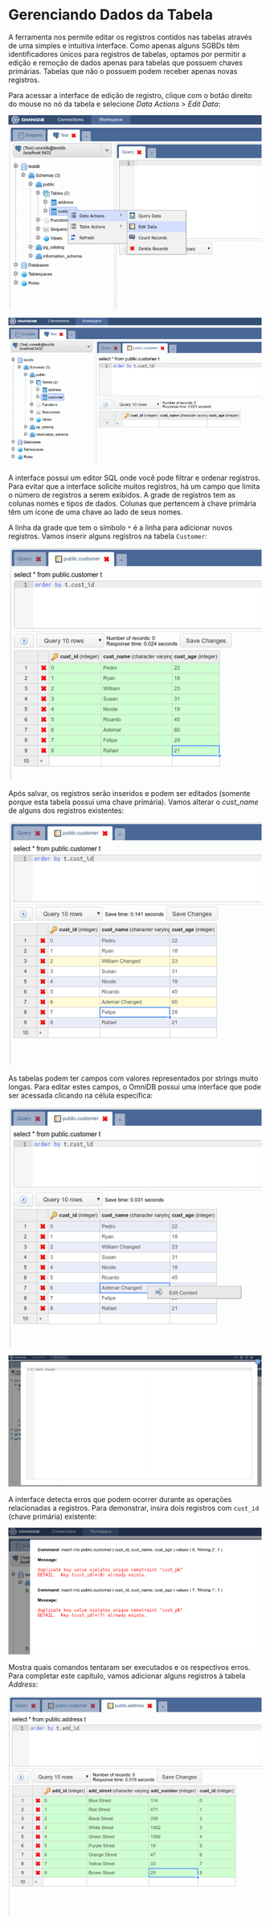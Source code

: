 # Gerenciando Dados da Tabela

A ferramenta nos permite editar os registros contidos nas tabelas através de uma simples e intuitiva interface. Como apenas alguns SGBDs têm identificadores únicos para registros de tabelas, optamos por permitir a edição e remoção de dados apenas para tabelas que possuem chaves primárias. Tabelas que não o possuem podem receber apenas novas registros.

Para acessar a interface de edição de registro, clique com o botão direito do mouse no nó da tabela e selecione *Data Actions > Edit Data*:

![](../img/07_data_management_01.png)

![](../img/07_data_management_02.png)

A interface possui um editor SQL onde você pode filtrar e ordenar registros. Para evitar que a interface solicite muitos registros, há um campo que limita o número de registros a serem exibidos. A grade de registros tem as colunas  nomes e tipos de dados. Colunas que pertencem à chave primária têm um ícone de uma chave ao lado de seus nomes.

A linha da grade que tem o símbolo `*` é a linha para adicionar novos registros.
Vamos inserir alguns registros na tabela `Customer`:

![](../img/07_data_management_03.png)

Após salvar, os registros serão inseridos e podem ser editados (somente porque esta tabela possui uma chave primária). Vamos alterar o *cust_name* de alguns dos registros existentes:

![](../img/07_data_management_04.png)

As tabelas podem ter campos com valores representados por strings muito longas. Para editar estes campos, o OmniDB possui uma interface que pode ser acessada clicando na célula específica:

![](../img/07_data_management_05.png)

![](../img/07_data_management_06.png)

A interface detecta erros que podem ocorrer durante as operações relacionadas a registros. Para demonstrar, insira dois registros com `cust_id` (chave primária) existente:

![](../img/07_data_management_07.png)

Mostra quais comandos tentaram ser executados e os respectivos erros.
Para completar este capítulo, vamos adicionar alguns registros à tabela *Address*:

![](../img/07_data_management_08.png)
